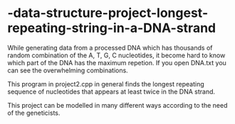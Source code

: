 # -data-structure-project-longest-repeating-string-in-a-DNA-strand

While generating data from a processed DNA which has thousands of random combination of the A, T, G, C nucleotides, it become hard to know which part of the DNA has the maximum repetion. 
If you open DNA.txt you can see the overwhelming combinations.

This program in project2.cpp in general finds the longest repeating sequence of nucleotides that appears at least twice in the DNA strand.

This project can be modelled in many different ways according to the need of the geneticists.
